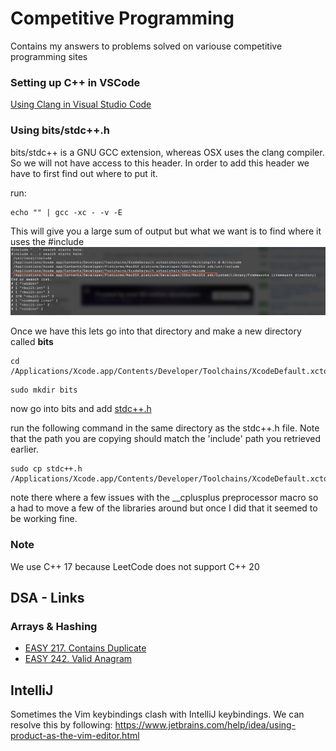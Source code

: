 # Competitive Programming 
Contains my answers to problems solved on variouse competitive programming sites

### Setting up C++ in VSCode
[Using Clang in Visual Studio Code](https://code.visualstudio.com/docs/cpp/config-clang-mac)

### Using bits/stdc++.h
bits/stdc++ is a GNU GCC extension, whereas OSX uses the clang compiler. So we will not have access to this header.
In order to add this header we have to first find out where to put it.

run:
```
echo "" | gcc -xc - -v -E
```
This will give you a large sum of output but what we want is to find where it uses the #include
![finding include](./assets/findingInclude.png)

Once we have this lets go into that directory and make a new directory called __bits__
```
cd /Applications/Xcode.app/Contents/Developer/Toolchains/XcodeDefault.xctoolchain/usr/include
```
```
sudo mkdir bits
```
now go into bits and add [stdc++.h](https://github.com/gcc-mirror/gcc/blob/master/libstdc%2B%2B-v3/include/precompiled/stdc%2B%2B.h)

run the following command in the same directory as the stdc++.h file. Note that the path you are copying should match the 'include' path
you retrieved earlier.
```
sudo cp stdc++.h /Applications/Xcode.app/Contents/Developer/Toolchains/XcodeDefault.xctoolchain/usr/include/bits/stdc++.h
```

note there where a few issues with the __cplusplus preprocessor macro so a had to move a few of the libraries around but once I did
that it seemed to be working fine.

### Note
We use C++ 17 because LeetCode does not support C++ 20


## DSA - Links
### Arrays & Hashing
- [EASY 217. Contains Duplicate](./LeetCode/Easy/217-contains-duplicate/index.cpp)
- [EASY 242. Valid Anagram](./LeetCode/Easy/242-valid-anagram/index.cpp)

## IntelliJ
Sometimes the Vim keybindings clash with IntelliJ keybindings. We can resolve this by following:
https://www.jetbrains.com/help/idea/using-product-as-the-vim-editor.html

